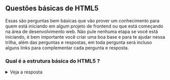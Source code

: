 ## Questões básicas de HTML5

Essas são perguntas bem básicas que vão prover um conhecimento para quem está iniciando
em algum projeto de frontend ou que está começando na área de desenvolvimento web. Não pule
nenhuma etapa se você está iniciando, é bem importante você criar uma boa base e para te ajudar
nessa trilha, além das perguntas e respostas, em toda pergunta será incluso alguns links para
complementar cada pergunta e resposta.

### Qual é a estrutura básica do HTML5 ?

<details>
  <summary>Veja a resposta</summary>
  
```html
<!DOCTYPE html>
<html lang="">
<head>
  <meta charset="UTF-8" />
  <meta name="viewport" content="width=device-width" />
  <title>Titulo do documento</title>
</head>
  
<body>
</body>
  
</html>
```
  
  Dentro dessa estrutura temos algumas explicações vamos lá
  
  <details>
    <summary>Tag !DOCTYPE</summary>  
    Apesar da sintaxe parecida, o DOCTYPE não é uma tag do HTML. O DOCTYPE HTML é uma declaração para
    informar ao navegador qual é a versão do HTML (nesse caso a versão 5) utilizada no arquivo.
  </details>
  
  <details>
    <summary>Tag HTML</summary>  
    Representa a raiz de um documento `HTML`, ou seja, ele é o primeiro elemento dentro de um arquivo `HTML`.
    Dentro de todas as tags podemos receber atributos no exemplo acima usamos o `lang` dentro da tag `HTML` é
    um exemplo de atributo. No nosso caso, podíamos passar o valor `pt-br` para informar que o nosso documento `HTML`
    é em português do Brasil.
  </details>
  
  <details>
    <summary>Tag HEAD</summary>  
    Usamos essa tag para adicionar elementos externos, links, scripts de terceiros e também coisas que os browsers irão
    interpretar.
  </details>
  
</details>


